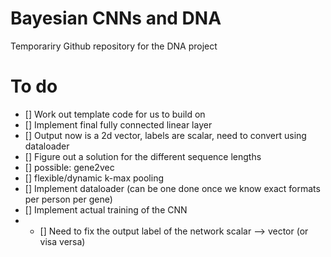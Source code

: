 # Bayesian CNNs and DNA
 Temporariry Github repository for the DNA project

# To do
 - [] Work out template code for us to build on
  - [] Implement final fully connected linear layer
  - [] Output now is a 2d vector, labels are scalar, need to convert using dataloader
 - [] Figure out a solution for the different sequence lengths
  - [] possible: gene2vec
  - [] flexible/dynamic k-max pooling
 - [] Implement dataloader (can be one done once we know exact formats per person per gene)
 - [] Implement actual training of the CNN
 - - [] Need to fix the output label of the network scalar --> vector (or visa versa)
